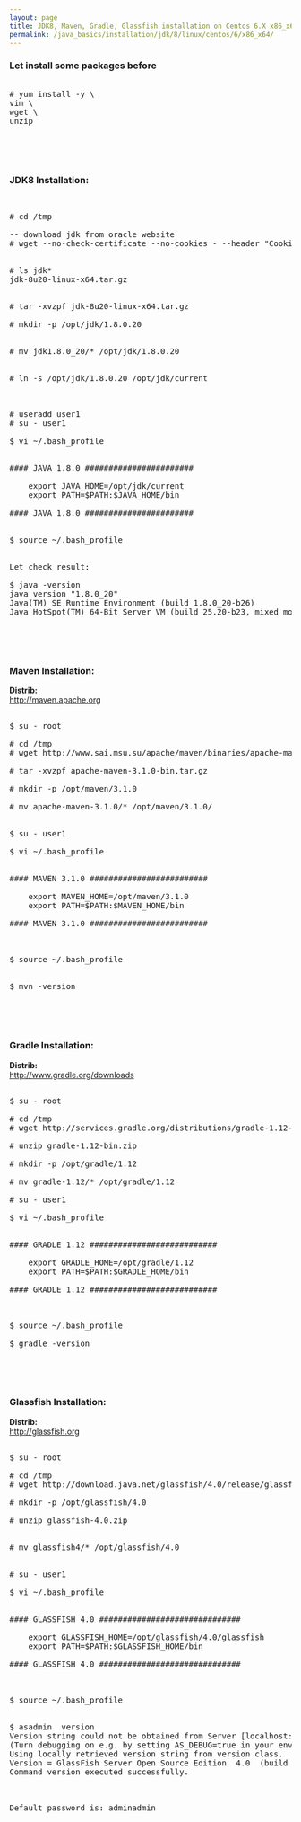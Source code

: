 ```yaml
---
layout: page
title: JDK8, Maven, Gradle, Glassfish installation on Centos 6.X x86_x64
permalink: /java_basics/installation/jdk/8/linux/centos/6/x86_x64/
---
```



<h3>Let install some packages before</h3>


<pre>

# yum install -y \
vim \
wget \
unzip

</pre>


<br/><br/>
<h3>JDK8 Installation:</h3>


<br/>


<pre>
# cd /tmp

-- download jdk from oracle website
# wget --no-check-certificate --no-cookies - --header "Cookie: oraclelicense=accept-securebackup-cookie" http://download.oracle.com/otn-pub/java/jdk/8u20-b26/jdk-8u20-linux-x64.tar.gz


# ls jdk*
jdk-8u20-linux-x64.tar.gz


# tar -xvzpf jdk-8u20-linux-x64.tar.gz

# mkdir -p /opt/jdk/1.8.0.20


# mv jdk1.8.0_20/* /opt/jdk/1.8.0.20


# ln -s /opt/jdk/1.8.0.20 /opt/jdk/current



# useradd user1
# su - user1

$ vi ~/.bash_profile


#### JAVA 1.8.0 #######################

	export JAVA_HOME=/opt/jdk/current
	export PATH=$PATH:$JAVA_HOME/bin

#### JAVA 1.8.0 #######################


$ source ~/.bash_profile


Let check result:

$ java -version
java version "1.8.0_20"
Java(TM) SE Runtime Environment (build 1.8.0_20-b26)
Java HotSpot(TM) 64-Bit Server VM (build 25.20-b23, mixed mode)

</pre>



<br/><br/>
<h3>Maven Installation:</h3>


<strong>Distrib:</strong><br/>
http://maven.apache.org


<pre>

$ su - root

# cd /tmp
# wget http://www.sai.msu.su/apache/maven/binaries/apache-maven-3.1.0-bin.tar.gz

# tar -xvzpf apache-maven-3.1.0-bin.tar.gz

# mkdir -p /opt/maven/3.1.0

# mv apache-maven-3.1.0/* /opt/maven/3.1.0/


$ su - user1

$ vi ~/.bash_profile


#### MAVEN 3.1.0 #########################

	export MAVEN_HOME=/opt/maven/3.1.0
	export PATH=$PATH:$MAVEN_HOME/bin

#### MAVEN 3.1.0 #########################



$ source ~/.bash_profile


$ mvn -version

</pre>

<br/><br/>

<h3>Gradle Installation:</h3>


<strong>Distrib:</strong><br/>
http://www.gradle.org/downloads


<pre>

$ su - root

# cd /tmp
# wget http://services.gradle.org/distributions/gradle-1.12-bin.zip

# unzip gradle-1.12-bin.zip

# mkdir -p /opt/gradle/1.12

# mv gradle-1.12/* /opt/gradle/1.12

# su - user1

$ vi ~/.bash_profile


#### GRADLE 1.12 ###########################

	export GRADLE_HOME=/opt/gradle/1.12
	export PATH=$PATH:$GRADLE_HOME/bin

#### GRADLE 1.12 ###########################



$ source ~/.bash_profile

$ gradle -version

</pre>


<br/><br/>
<h3>Glassfish Installation:</h3>


<strong>Distrib:</strong><br/>
http://glassfish.org


<pre>

$ su - root

# cd /tmp
# wget http://download.java.net/glassfish/4.0/release/glassfish-4.0.zip

# mkdir -p /opt/glassfish/4.0

# unzip glassfish-4.0.zip


# mv glassfish4/* /opt/glassfish/4.0


# su - user1

$ vi ~/.bash_profile


#### GLASSFISH 4.0 ##############################

	export GLASSFISH_HOME=/opt/glassfish/4.0/glassfish
	export PATH=$PATH:$GLASSFISH_HOME/bin

#### GLASSFISH 4.0 ##############################



$ source ~/.bash_profile


$ asadmin  version
Version string could not be obtained from Server [localhost:4848].
(Turn debugging on e.g. by setting AS_DEBUG=true in your environment, to see the details.)
Using locally retrieved version string from version class.
Version = GlassFish Server Open Source Edition  4.0  (build 89)
Command version executed successfully.



Default password is: adminadmin


</pre>
